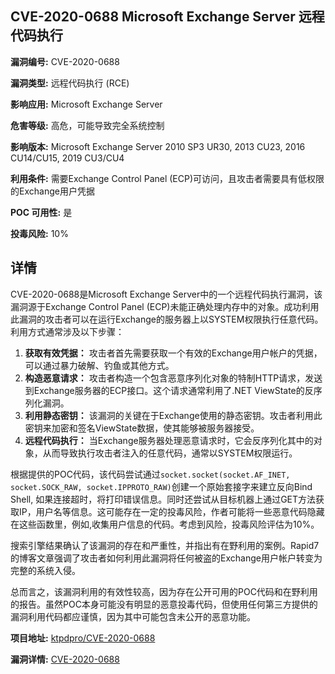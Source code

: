 ## CVE-2020-0688 Microsoft Exchange Server 远程代码执行

**漏洞编号:** CVE-2020-0688

**漏洞类型:** 远程代码执行 (RCE)

**影响应用:** Microsoft Exchange Server

**危害等级:** 高危，可能导致完全系统控制

**影响版本:** Microsoft Exchange Server 2010 SP3 UR30, 2013 CU23, 2016 CU14/CU15, 2019 CU3/CU4

**利用条件:** 需要Exchange Control Panel (ECP)可访问，且攻击者需要具有低权限的Exchange用户凭据

**POC 可用性:** 是

**投毒风险:** 10%

## 详情

CVE-2020-0688是Microsoft Exchange Server中的一个远程代码执行漏洞，该漏洞源于Exchange Control Panel (ECP)未能正确处理内存中的对象。成功利用此漏洞的攻击者可以在运行Exchange的服务器上以SYSTEM权限执行任意代码。利用方式通常涉及以下步骤：

1.  **获取有效凭据：** 攻击者首先需要获取一个有效的Exchange用户帐户的凭据，可以通过暴力破解、钓鱼或其他方式。
2.  **构造恶意请求：** 攻击者构造一个包含恶意序列化对象的特制HTTP请求，发送到Exchange服务器的ECP接口。这个请求通常利用了.NET ViewState的反序列化漏洞。
3.  **利用静态密钥：** 该漏洞的关键在于Exchange使用的静态密钥。攻击者利用此密钥来加密和签名ViewState数据，使其能够被服务器接受。
4.  **远程代码执行：** 当Exchange服务器处理恶意请求时，它会反序列化其中的对象，从而导致执行攻击者注入的任意代码，通常以SYSTEM权限运行。

根据提供的POC代码，该代码尝试通过`socket.socket(socket.AF_INET, socket.SOCK_RAW, socket.IPPROTO_RAW)`创建一个原始套接字来建立反向Bind Shell, 如果连接超时，将打印错误信息。同时还尝试从目标机器上通过GET方法获取IP，用户名等信息。这可能存在一定的投毒风险，作者可能将一些恶意代码隐藏在这些函数里，例如,收集用户信息的代码。考虑到风险，投毒风险评估为10%。

搜索引擎结果确认了该漏洞的存在和严重性，并指出有在野利用的案例。Rapid7的博客文章强调了攻击者如何利用此漏洞将任何被盗的Exchange用户帐户转变为完整的系统入侵。

总而言之，该漏洞利用的有效性较高，因为存在公开可用的POC代码和在野利用的报告。虽然POC本身可能没有明显的恶意投毒代码，但使用任何第三方提供的漏洞利用代码都应谨慎，因为其中可能包含未公开的恶意功能。

**项目地址:** [ktpdpro/CVE-2020-0688](https://github.com/ktpdpro/CVE-2020-0688)

**漏洞详情:** [CVE-2020-0688](https://nvd.nist.gov/vuln/detail/CVE-2020-0688)